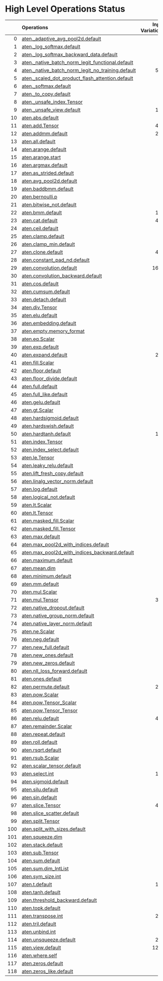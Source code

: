 # High Level Operations Status
|     | Operations                                                                                                           |   Input Variations |   Converted |   Removed |   Fallback | Completed   |   Score |
|----:|:---------------------------------------------------------------------------------------------------------------------|-------------------:|------------:|----------:|-----------:|:------------|--------:|
|   0 | [aten._adaptive_avg_pool2d.default](operations/aten._adaptive_avg_pool2d.default.md)                                 |                  1 |           1 |         0 |          0 | ✅          |    1    |
|   1 | [aten._log_softmax.default](operations/aten._log_softmax.default.md)                                                 |                  2 |           2 |         0 |          0 | ✅          |    1    |
|   2 | [aten._log_softmax_backward_data.default](operations/aten._log_softmax_backward_data.default.md)                     |                  1 |           0 |         0 |          0 | ✘           |    0    |
|   3 | [aten._native_batch_norm_legit_functional.default](operations/aten._native_batch_norm_legit_functional.default.md)   |                 10 |           0 |         0 |          0 | ✘           |    0    |
|   4 | [aten._native_batch_norm_legit_no_training.default](operations/aten._native_batch_norm_legit_no_training.default.md) |                567 |           0 |         0 |          0 | ✘           |    0    |
|   5 | [aten._scaled_dot_product_flash_attention.default](operations/aten._scaled_dot_product_flash_attention.default.md)   |                 31 |           0 |         0 |          0 | ✘           |    0    |
|   6 | [aten._softmax.default](operations/aten._softmax.default.md)                                                         |                 87 |          45 |         0 |          0 | 🚧          |    0.52 |
|   7 | [aten._to_copy.default](operations/aten._to_copy.default.md)                                                         |                 92 |           0 |         6 |          0 | 🚧          |    0.07 |
|   8 | [aten._unsafe_index.Tensor](operations/aten._unsafe_index.Tensor.md)                                                 |                 37 |           0 |         0 |          0 | ✘           |    0    |
|   9 | [aten._unsafe_view.default](operations/aten._unsafe_view.default.md)                                                 |                124 |           0 |         0 |          0 | ✘           |    0    |
|  10 | [aten.abs.default](operations/aten.abs.default.md)                                                                   |                  2 |           2 |         0 |          0 | ✅          |    1    |
|  11 | [aten.add.Tensor](operations/aten.add.Tensor.md)                                                                     |                496 |         325 |         0 |          0 | 🚧          |    0.66 |
|  12 | [aten.addmm.default](operations/aten.addmm.default.md)                                                               |                294 |         250 |         0 |          0 | 🚧          |    0.85 |
|  13 | [aten.all.default](operations/aten.all.default.md)                                                                   |                  1 |           0 |         0 |          0 | ✘           |    0    |
|  14 | [aten.arange.default](operations/aten.arange.default.md)                                                             |                 40 |           0 |         0 |          0 | ✘           |    0    |
|  15 | [aten.arange.start](operations/aten.arange.start.md)                                                                 |                 25 |           0 |         0 |          0 | ✘           |    0    |
|  16 | [aten.argmax.default](operations/aten.argmax.default.md)                                                             |                  3 |           0 |         0 |          0 | ✘           |    0    |
|  17 | [aten.as_strided.default](operations/aten.as_strided.default.md)                                                     |                  2 |           0 |         0 |          0 | ✘           |    0    |
|  18 | [aten.avg_pool2d.default](operations/aten.avg_pool2d.default.md)                                                     |                 16 |           0 |         0 |          0 | ✘           |    0    |
|  19 | [aten.baddbmm.default](operations/aten.baddbmm.default.md)                                                           |                  3 |           1 |         0 |          0 | 🚧          |    0.33 |
|  20 | [aten.bernoulli.p](operations/aten.bernoulli.p.md)                                                                   |                  2 |           0 |         0 |          0 | ✘           |    0    |
|  21 | [aten.bitwise_not.default](operations/aten.bitwise_not.default.md)                                                   |                  1 |           0 |         0 |          0 | ✘           |    0    |
|  22 | [aten.bmm.default](operations/aten.bmm.default.md)                                                                   |                165 |          92 |         0 |          0 | 🚧          |    0.56 |
|  23 | [aten.cat.default](operations/aten.cat.default.md)                                                                   |                443 |           0 |         0 |          0 | ✘           |    0    |
|  24 | [aten.ceil.default](operations/aten.ceil.default.md)                                                                 |                 14 |           0 |         0 |          0 | ✘           |    0    |
|  25 | [aten.clamp.default](operations/aten.clamp.default.md)                                                               |                 54 |          43 |         0 |          0 | 🚧          |    0.8  |
|  26 | [aten.clamp_min.default](operations/aten.clamp_min.default.md)                                                       |                 10 |           0 |         0 |          0 | ✘           |    0    |
|  27 | [aten.clone.default](operations/aten.clone.default.md)                                                               |                430 |         344 |         0 |          0 | 🚧          |    0.8  |
|  28 | [aten.constant_pad_nd.default](operations/aten.constant_pad_nd.default.md)                                           |                 41 |          30 |         0 |          0 | 🚧          |    0.73 |
|  29 | [aten.convolution.default](operations/aten.convolution.default.md)                                                   |               1622 |           0 |         0 |          0 | ✘           |    0    |
|  30 | [aten.convolution_backward.default](operations/aten.convolution_backward.default.md)                                 |                  2 |           0 |         0 |          0 | ✘           |    0    |
|  31 | [aten.cos.default](operations/aten.cos.default.md)                                                                   |                  2 |           1 |         0 |          0 | 🚧          |    0.5  |
|  32 | [aten.cumsum.default](operations/aten.cumsum.default.md)                                                             |                 10 |           0 |         0 |          0 | ✘           |    0    |
|  33 | [aten.detach.default](operations/aten.detach.default.md)                                                             |                  5 |           0 |         0 |          0 | ✘           |    0    |
|  34 | [aten.div.Tensor](operations/aten.div.Tensor.md)                                                                     |                 96 |          39 |         0 |          0 | 🚧          |    0.41 |
|  35 | [aten.elu.default](operations/aten.elu.default.md)                                                                   |                  1 |           0 |         0 |          0 | ✘           |    0    |
|  36 | [aten.embedding.default](operations/aten.embedding.default.md)                                                       |                 75 |           5 |         0 |          0 | 🚧          |    0.07 |
|  37 | [aten.empty.memory_format](operations/aten.empty.memory_format.md)                                                   |                  2 |           0 |         0 |          0 | ✘           |    0    |
|  38 | [aten.eq.Scalar](operations/aten.eq.Scalar.md)                                                                       |                 13 |           3 |         0 |          0 | 🚧          |    0.23 |
|  39 | [aten.exp.default](operations/aten.exp.default.md)                                                                   |                 13 |          10 |         0 |          0 | 🚧          |    0.77 |
|  40 | [aten.expand.default](operations/aten.expand.default.md)                                                             |                276 |          16 |        13 |          0 | 🚧          |    0.11 |
|  41 | [aten.fill.Scalar](operations/aten.fill.Scalar.md)                                                                   |                  7 |           0 |         0 |          0 | ✘           |    0    |
|  42 | [aten.floor.default](operations/aten.floor.default.md)                                                               |                  2 |           0 |         0 |          0 | ✘           |    0    |
|  43 | [aten.floor_divide.default](operations/aten.floor_divide.default.md)                                                 |                  1 |           0 |         0 |          0 | ✘           |    0    |
|  44 | [aten.full.default](operations/aten.full.default.md)                                                                 |                  7 |           4 |         0 |          0 | 🚧          |    0.57 |
|  45 | [aten.full_like.default](operations/aten.full_like.default.md)                                                       |                  7 |           0 |         0 |          0 | ✘           |    0    |
|  46 | [aten.gelu.default](operations/aten.gelu.default.md)                                                                 |                 55 |          49 |         0 |          0 | 🚧          |    0.89 |
|  47 | [aten.gt.Scalar](operations/aten.gt.Scalar.md)                                                                       |                  3 |           0 |         0 |          0 | ✘           |    0    |
|  48 | [aten.hardsigmoid.default](operations/aten.hardsigmoid.default.md)                                                   |                 15 |           0 |         0 |          0 | ✘           |    0    |
|  49 | [aten.hardswish.default](operations/aten.hardswish.default.md)                                                       |                 27 |           0 |         0 |          0 | ✘           |    0    |
|  50 | [aten.hardtanh.default](operations/aten.hardtanh.default.md)                                                         |                112 |           0 |         0 |          0 | ✘           |    0    |
|  51 | [aten.index.Tensor](operations/aten.index.Tensor.md)                                                                 |                 24 |           0 |         0 |          0 | ✘           |    0    |
|  52 | [aten.index_select.default](operations/aten.index_select.default.md)                                                 |                  1 |           0 |         0 |          0 | ✘           |    0    |
|  53 | [aten.le.Tensor](operations/aten.le.Tensor.md)                                                                       |                  1 |           0 |         0 |          0 | ✘           |    0    |
|  54 | [aten.leaky_relu.default](operations/aten.leaky_relu.default.md)                                                     |                 19 |          13 |         0 |          0 | 🚧          |    0.68 |
|  55 | [aten.lift_fresh_copy.default](operations/aten.lift_fresh_copy.default.md)                                           |                  1 |           0 |         0 |          0 | ✘           |    0    |
|  56 | [aten.linalg_vector_norm.default](operations/aten.linalg_vector_norm.default.md)                                     |                 12 |           0 |         0 |          0 | ✘           |    0    |
|  57 | [aten.log.default](operations/aten.log.default.md)                                                                   |                  6 |           2 |         0 |          0 | 🚧          |    0.33 |
|  58 | [aten.logical_not.default](operations/aten.logical_not.default.md)                                                   |                  1 |           0 |         0 |          0 | ✘           |    0    |
|  59 | [aten.lt.Scalar](operations/aten.lt.Scalar.md)                                                                       |                  6 |           0 |         0 |          0 | ✘           |    0    |
|  60 | [aten.lt.Tensor](operations/aten.lt.Tensor.md)                                                                       |                  1 |           0 |         0 |          0 | ✘           |    0    |
|  61 | [aten.masked_fill.Scalar](operations/aten.masked_fill.Scalar.md)                                                     |                 26 |           0 |         0 |          0 | ✘           |    0    |
|  62 | [aten.masked_fill.Tensor](operations/aten.masked_fill.Tensor.md)                                                     |                  1 |           0 |         0 |          0 | ✘           |    0    |
|  63 | [aten.max.default](operations/aten.max.default.md)                                                                   |                  2 |           0 |         0 |          0 | ✘           |    0    |
|  64 | [aten.max_pool2d_with_indices.default](operations/aten.max_pool2d_with_indices.default.md)                           |                 45 |           0 |         0 |          0 | ✘           |    0    |
|  65 | [aten.max_pool2d_with_indices_backward.default](operations/aten.max_pool2d_with_indices_backward.default.md)         |                  1 |           0 |         0 |          0 | ✘           |    0    |
|  66 | [aten.maximum.default](operations/aten.maximum.default.md)                                                           |                  4 |           2 |         0 |          0 | 🚧          |    0.5  |
|  67 | [aten.mean.dim](operations/aten.mean.dim.md)                                                                         |                 87 |          84 |         0 |          0 | 🚧          |    0.97 |
|  68 | [aten.minimum.default](operations/aten.minimum.default.md)                                                           |                  6 |           2 |         0 |          0 | 🚧          |    0.33 |
|  69 | [aten.mm.default](operations/aten.mm.default.md)                                                                     |                 94 |          62 |         0 |          0 | 🚧          |    0.66 |
|  70 | [aten.mul.Scalar](operations/aten.mul.Scalar.md)                                                                     |                  2 |           0 |         0 |          0 | ✘           |    0    |
|  71 | [aten.mul.Tensor](operations/aten.mul.Tensor.md)                                                                     |                383 |         241 |         0 |          0 | 🚧          |    0.63 |
|  72 | [aten.native_dropout.default](operations/aten.native_dropout.default.md)                                             |                  7 |           0 |         0 |          0 | ✘           |    0    |
|  73 | [aten.native_group_norm.default](operations/aten.native_group_norm.default.md)                                       |                 23 |           0 |         0 |          0 | ✘           |    0    |
|  74 | [aten.native_layer_norm.default](operations/aten.native_layer_norm.default.md)                                       |                 86 |          77 |         0 |          0 | 🚧          |    0.9  |
|  75 | [aten.ne.Scalar](operations/aten.ne.Scalar.md)                                                                       |                  7 |           3 |         0 |          0 | 🚧          |    0.43 |
|  76 | [aten.neg.default](operations/aten.neg.default.md)                                                                   |                  8 |           0 |         0 |          0 | ✘           |    0    |
|  77 | [aten.new_full.default](operations/aten.new_full.default.md)                                                         |                  3 |           0 |         0 |          0 | ✘           |    0    |
|  78 | [aten.new_ones.default](operations/aten.new_ones.default.md)                                                         |                  6 |           0 |         0 |          0 | ✘           |    0    |
|  79 | [aten.new_zeros.default](operations/aten.new_zeros.default.md)                                                       |                 13 |           0 |         0 |          0 | ✘           |    0    |
|  80 | [aten.nll_loss_forward.default](operations/aten.nll_loss_forward.default.md)                                         |                  1 |           0 |         0 |          0 | ✘           |    0    |
|  81 | [aten.ones.default](operations/aten.ones.default.md)                                                                 |                 10 |           1 |         0 |          0 | 🚧          |    0.1  |
|  82 | [aten.permute.default](operations/aten.permute.default.md)                                                           |                240 |         189 |         0 |          0 | 🚧          |    0.79 |
|  83 | [aten.pow.Scalar](operations/aten.pow.Scalar.md)                                                                     |                  1 |           0 |         0 |          0 | ✘           |    0    |
|  84 | [aten.pow.Tensor_Scalar](operations/aten.pow.Tensor_Scalar.md)                                                       |                 24 |          12 |         0 |          0 | 🚧          |    0.5  |
|  85 | [aten.pow.Tensor_Tensor](operations/aten.pow.Tensor_Tensor.md)                                                       |                  1 |           0 |         0 |          0 | ✘           |    0    |
|  86 | [aten.relu.default](operations/aten.relu.default.md)                                                                 |                430 |         393 |         0 |          0 | 🚧          |    0.91 |
|  87 | [aten.remainder.Scalar](operations/aten.remainder.Scalar.md)                                                         |                  1 |           0 |         0 |          0 | ✘           |    0    |
|  88 | [aten.repeat.default](operations/aten.repeat.default.md)                                                             |                 15 |           8 |         1 |          0 | 🚧          |    0.6  |
|  89 | [aten.roll.default](operations/aten.roll.default.md)                                                                 |                 24 |           0 |         0 |          0 | ✘           |    0    |
|  90 | [aten.rsqrt.default](operations/aten.rsqrt.default.md)                                                               |                  9 |           2 |         0 |          0 | 🚧          |    0.22 |
|  91 | [aten.rsub.Scalar](operations/aten.rsub.Scalar.md)                                                                   |                 50 |          12 |         0 |          0 | 🚧          |    0.24 |
|  92 | [aten.scalar_tensor.default](operations/aten.scalar_tensor.default.md)                                               |                  1 |           0 |         0 |          0 | ✘           |    0    |
|  93 | [aten.select.int](operations/aten.select.int.md)                                                                     |                118 |           0 |         0 |          0 | ✘           |    0    |
|  94 | [aten.sigmoid.default](operations/aten.sigmoid.default.md)                                                           |                 57 |          53 |         0 |          0 | 🚧          |    0.93 |
|  95 | [aten.silu.default](operations/aten.silu.default.md)                                                                 |                 27 |          16 |         0 |          0 | 🚧          |    0.59 |
|  96 | [aten.sin.default](operations/aten.sin.default.md)                                                                   |                  2 |           1 |         0 |          0 | 🚧          |    0.5  |
|  97 | [aten.slice.Tensor](operations/aten.slice.Tensor.md)                                                                 |                474 |          26 |        22 |          0 | 🚧          |    0.1  |
|  98 | [aten.slice_scatter.default](operations/aten.slice_scatter.default.md)                                               |                 18 |           0 |         0 |          0 | ✘           |    0    |
|  99 | [aten.split.Tensor](operations/aten.split.Tensor.md)                                                                 |                 14 |           7 |         0 |          0 | 🚧          |    0.5  |
| 100 | [aten.split_with_sizes.default](operations/aten.split_with_sizes.default.md)                                         |                  6 |           0 |         0 |          0 | ✘           |    0    |
| 101 | [aten.squeeze.dim](operations/aten.squeeze.dim.md)                                                                   |                 11 |           1 |         0 |          0 | 🚧          |    0.09 |
| 102 | [aten.stack.default](operations/aten.stack.default.md)                                                               |                 29 |           0 |         0 |          0 | ✘           |    0    |
| 103 | [aten.sub.Tensor](operations/aten.sub.Tensor.md)                                                                     |                 81 |          55 |         0 |          0 | 🚧          |    0.68 |
| 104 | [aten.sum.default](operations/aten.sum.default.md)                                                                   |                  1 |           0 |         0 |          0 | ✘           |    0    |
| 105 | [aten.sum.dim_IntList](operations/aten.sum.dim_IntList.md)                                                           |                  4 |           0 |         0 |          0 | ✘           |    0    |
| 106 | [aten.sym_size.int](operations/aten.sym_size.int.md)                                                                 |                 10 |           0 |         0 |          0 | ✘           |    0    |
| 107 | [aten.t.default](operations/aten.t.default.md)                                                                       |                168 |         152 |         0 |          0 | 🚧          |    0.9  |
| 108 | [aten.tanh.default](operations/aten.tanh.default.md)                                                                 |                 18 |          10 |         0 |          0 | 🚧          |    0.56 |
| 109 | [aten.threshold_backward.default](operations/aten.threshold_backward.default.md)                                     |                  3 |           0 |         0 |          0 | ✘           |    0    |
| 110 | [aten.topk.default](operations/aten.topk.default.md)                                                                 |                  1 |           0 |         0 |          0 | ✘           |    0    |
| 111 | [aten.transpose.int](operations/aten.transpose.int.md)                                                               |                214 |         158 |         0 |          0 | 🚧          |    0.74 |
| 112 | [aten.tril.default](operations/aten.tril.default.md)                                                                 |                  1 |           0 |         0 |          0 | ✘           |    0    |
| 113 | [aten.unbind.int](operations/aten.unbind.int.md)                                                                     |                  3 |           0 |         0 |          0 | ✘           |    0    |
| 114 | [aten.unsqueeze.default](operations/aten.unsqueeze.default.md)                                                       |                211 |         102 |         0 |          0 | 🚧          |    0.48 |
| 115 | [aten.view.default](operations/aten.view.default.md)                                                                 |               1247 |         338 |         0 |        589 | 🚧          |    0.27 |
| 116 | [aten.where.self](operations/aten.where.self.md)                                                                     |                 15 |           2 |         0 |          0 | 🚧          |    0.13 |
| 117 | [aten.zeros.default](operations/aten.zeros.default.md)                                                               |                 14 |           0 |         0 |          0 | ✘           |    0    |
| 118 | [aten.zeros_like.default](operations/aten.zeros_like.default.md)                                                     |                  9 |           0 |         0 |          0 | ✘           |    0    |

